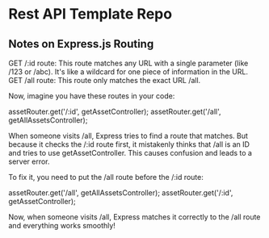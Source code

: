 # Rest API Template Repo

## Notes on Express.js Routing

GET /:id route: This route matches any URL with a single parameter (like /123 or /abc). It's like a wildcard for one piece of information in the URL.
GET /all route: This route only matches the exact URL /all.

Now, imagine you have these routes in your code:

assetRouter.get('/:id', getAssetController);
assetRouter.get('/all', getAllAssetsController);

When someone visits /all, Express tries to find a route that matches. But because it checks the /:id route first, it mistakenly thinks that /all is an ID and tries to use getAssetController. This causes confusion and leads to a server error.

To fix it, you need to put the /all route before the /:id route:

assetRouter.get('/all', getAllAssetsController);
assetRouter.get('/:id', getAssetController);

Now, when someone visits /all, Express matches it correctly to the /all route and everything works smoothly!
